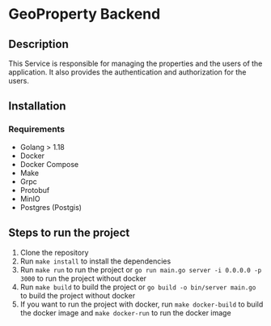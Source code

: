 # GeoProperty Backend

## Description

This Service is responsible for managing the properties and the users of the application. It also provides the authentication and authorization for the users.

## Installation

### Requirements

- Golang > 1.18
- Docker
- Docker Compose
- Make
- Grpc
- Protobuf
- MinIO
- Postgres (Postgis)

## Steps to run the project

1. Clone the repository
2. Run `make install` to install the dependencies
3. Run `make run` to run the project or `go run main.go server -i 0.0.0.0 -p 3000` to run the project without docker
4. Run `make build` to build the project or `go build -o bin/server main.go` to build the project without docker
5. If you want to run the project with docker, run `make docker-build` to build the docker image and `make docker-run` to run the docker image

